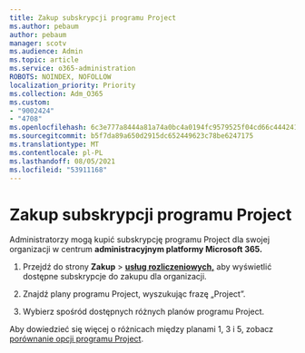 ```yaml
---
title: Zakup subskrypcji programu Project
ms.author: pebaum
author: pebaum
manager: scotv
ms.audience: Admin
ms.topic: article
ms.service: o365-administration
ROBOTS: NOINDEX, NOFOLLOW
localization_priority: Priority
ms.collection: Adm_O365
ms.custom:
- "9002424"
- "4708"
ms.openlocfilehash: 6c3e777a8444a81a74a0bc4a0194fc9579525f04cd66c44424147cbd1454d196
ms.sourcegitcommit: b5f7da89a650d2915dc652449623c78be6247175
ms.translationtype: MT
ms.contentlocale: pl-PL
ms.lasthandoff: 08/05/2021
ms.locfileid: "53911168"
---
```

# <a name="purchase-project-subscription"></a>Zakup subskrypcji programu Project

Administratorzy mogą kupić subskrypcję programu Project dla swojej organizacji w centrum **administracyjnym platformy Microsoft 365.**

1. Przejdź do strony **Zakup**  >  **[usług rozliczeniowych,](https://admin.microsoft.com/AdminPortal/Home?adminportal=1&msCV=%2BbOQtMNsz0ei8f5z.0.36#/catalog)** aby wyświetlić dostępne subskrypcje do zakupu dla organizacji.

2. Znajdź plany programu Project, wyszukując frazę „Project”.

3. Wybierz spośród dostępnych różnych planów programu Project.

Aby dowiedzieć się więcej o różnicach między planami 1, 3 i 5, zobacz [porównanie opcji programu Project](https://products.office.com/project/compare-microsoft-project-management-software?tab=1&OCID=AID2000748_SEM_5j2j5X4B&MarinID=5j2j5X4B|78821275986631|%2Bproject%20%2Bo365|bb|c||1261139959949905|kwd-78821311481635:loc-190&lnkd=Bing_O365SMB_App&msclkid=185eccc165db1d3da290924720afcaa4&ef_id=XoY8vgAAAUTu0Bj8:20200402200513:s).
